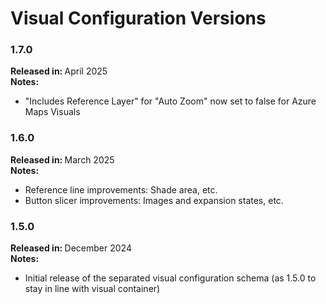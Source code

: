 # Visual Configuration Versions

### 1.7.0

<b>Released in: </b> April 2025 <br />
<b>Notes: </b> 
- "Includes Reference Layer" for "Auto Zoom" now set to false for Azure Maps Visuals

### 1.6.0

<b>Released in: </b> March 2025 <br />
<b>Notes: </b> 
- Reference line improvements: Shade area, etc.
- Button slicer improvements: Images and expansion states, etc.

### 1.5.0

<b>Released in: </b> December 2024 <br />
<b>Notes: </b> 
- Initial release of the separated visual configuration schema (as 1.5.0 to stay in line with visual container)